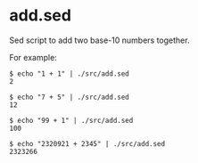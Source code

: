 add.sed
=============

Sed script to add two base-10 numbers together.

For example:

    $ echo "1 + 1" | ./src/add.sed
    2

    $ echo "7 + 5" | ./src/add.sed
    12

    $ echo "99 + 1" | ./src/add.sed
    100

    $ echo "2320921 + 2345" | ./src/add.sed
    2323266
